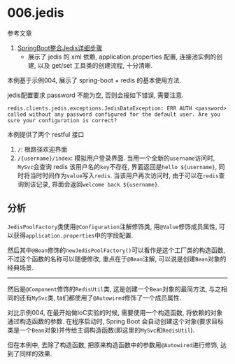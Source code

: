 # 006.jedis

参考文章

1. [SpringBoot整合Jedis详细步骤](https://hacpai.com/article/1537345458325)
    - 展示了 jedis 的 xml 依赖, application.properties 配置, 连接池实例的创建, 以及 get/set 工具类的创建流程, 十分清晰.

本例基于示例004, 展示了 spring-boot + redis 的基本使用方法.

jedis配置要求 password 不能为空, 否则会报如下错误, 需要注意.

```
redis.clients.jedis.exceptions.JedisDataException: ERR AUTH <password> called without any password configured for the default user. Are you sure your configuration is correct?
```

本例提供了两个 restful 接口

1. `/`: 根路径欢迎界面
2. `/{username}/index`: 模拟用户登录界面. 当用一个全新的`username`访问时, `MySvc`会查询 redis 该用户名的`key`不存在, 界面返回是`hello ${username}`, 同时将当时时间作为`value`写入`redis`. 当该用户再次访问时, 由于可以在`redis`查询到该记录, 界面会返回`welcome back ${username}`.

## 分析

`JedisPoolFactory`类使用`@Configuration`注解修饰类, 用`@Value`修饰成员属性, 可以获得`application.properties`中的字段配置.

然后其中`@Bean`修饰的`newJedisPoolFactory()`可以看作是这个工厂类的构造函数, 不过这个函数的名称可以随便修改, 重点在于`@Bean`注解, 可以说是创建`Bean`对象的经典场景.

------

然后是`@Component`修饰的`RedisUtil`类, 这是创建一个`Bean`对象的最简方法, 与之相同的还有`MySvc`类, ta们都使用了`@Autowired`修饰了一个成员属性. 

对比示例004, 在最开始做IoC实验的时候, 需要使用一个构造函数, 将依赖的对象通过构造函数的参数. 在程序启动时, Spring Boot 会自动创建这个对象(要求目标类是一个`Bean`对象)并传给主调构造函数(即这里的`MySvc`和`RedisUtil`).

但在本例中, 去除了构造函数, 把原来构造函数中的参数用`@Autowired`进行修饰, 达到了同样的效果.
